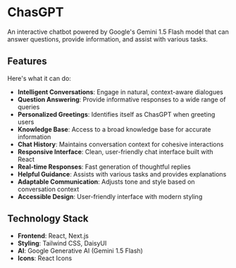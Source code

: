 # ChasGPT

An interactive chatbot powered by Google's Gemini 1.5 Flash model that can answer questions, provide information, and assist with various tasks.

## Features

Here's what it can do:

- **Intelligent Conversations**: Engage in natural, context-aware dialogues
- **Question Answering**: Provide informative responses to a wide range of queries
- **Personalized Greetings**: Identifies itself as ChasGPT when greeting users
- **Knowledge Base**: Access to a broad knowledge base for accurate information
- **Chat History**: Maintains conversation context for cohesive interactions
- **Responsive Interface**: Clean, user-friendly chat interface built with React
- **Real-time Responses**: Fast generation of thoughtful replies
- **Helpful Guidance**: Assists with various tasks and provides explanations
- **Adaptable Communication**: Adjusts tone and style based on conversation context
- **Accessible Design**: User-friendly interface with modern styling

## Technology Stack

- **Frontend**: React, Next.js
- **Styling**: Tailwind CSS, DaisyUI
- **AI**: Google Generative AI (Gemini 1.5 Flash)
- **Icons**: React Icons

